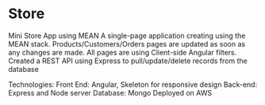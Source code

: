 # Store
Mini Store App using MEAN
A single-page application creating using the MEAN stack. Products/Customers/Orders pages are updated as soon as any changes are made. All pages are using Client-side Angular filters. Created a REST API using Express to pull/update/delete records from the database

Technologies:
Front End: Angular, Skeleton for responsive design
Back-end: Express and Node server
Database: Mongo
Deployed on AWS
